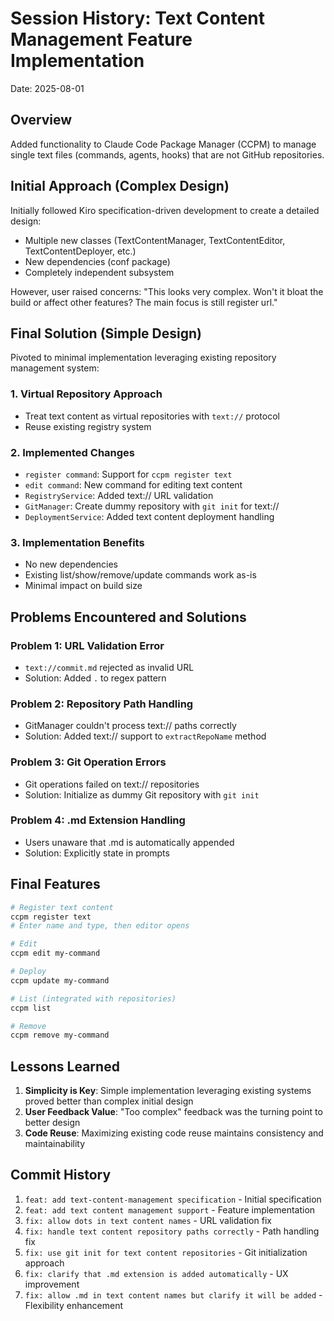 # Session History: Text Content Management Feature Implementation

Date: 2025-08-01

## Overview
Added functionality to Claude Code Package Manager (CCPM) to manage single text files (commands, agents, hooks) that are not GitHub repositories.

## Initial Approach (Complex Design)

Initially followed Kiro specification-driven development to create a detailed design:

- Multiple new classes (TextContentManager, TextContentEditor, TextContentDeployer, etc.)
- New dependencies (conf package)
- Completely independent subsystem

However, user raised concerns: "This looks very complex. Won't it bloat the build or affect other features? The main focus is still register url."

## Final Solution (Simple Design)

Pivoted to minimal implementation leveraging existing repository management system:

### 1. Virtual Repository Approach
- Treat text content as virtual repositories with `text://` protocol
- Reuse existing registry system

### 2. Implemented Changes
- `register command`: Support for `ccpm register text`
- `edit command`: New command for editing text content
- `RegistryService`: Added text:// URL validation
- `GitManager`: Create dummy repository with `git init` for text://
- `DeploymentService`: Added text content deployment handling

### 3. Implementation Benefits
- No new dependencies
- Existing list/show/remove/update commands work as-is
- Minimal impact on build size

## Problems Encountered and Solutions

### Problem 1: URL Validation Error
- `text://commit.md` rejected as invalid URL
- Solution: Added `.` to regex pattern

### Problem 2: Repository Path Handling
- GitManager couldn't process text:// paths correctly
- Solution: Added text:// support to `extractRepoName` method

### Problem 3: Git Operation Errors
- Git operations failed on text:// repositories
- Solution: Initialize as dummy Git repository with `git init`

### Problem 4: .md Extension Handling
- Users unaware that .md is automatically appended
- Solution: Explicitly state in prompts

## Final Features

```bash
# Register text content
ccpm register text
# Enter name and type, then editor opens

# Edit
ccpm edit my-command

# Deploy
ccpm update my-command

# List (integrated with repositories)
ccpm list

# Remove
ccpm remove my-command
```

## Lessons Learned

1. **Simplicity is Key**: Simple implementation leveraging existing systems proved better than complex initial design
2. **User Feedback Value**: "Too complex" feedback was the turning point to better design
3. **Code Reuse**: Maximizing existing code reuse maintains consistency and maintainability

## Commit History

1. `feat: add text-content-management specification` - Initial specification
2. `feat: add text content management support` - Feature implementation
3. `fix: allow dots in text content names` - URL validation fix
4. `fix: handle text content repository paths correctly` - Path handling fix
5. `fix: use git init for text content repositories` - Git initialization approach
6. `fix: clarify that .md extension is added automatically` - UX improvement
7. `fix: allow .md in text content names but clarify it will be added` - Flexibility enhancement